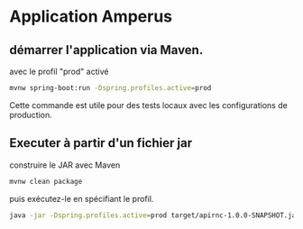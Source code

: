 # Application Amperus

## démarrer l'application via Maven.

avec le profil "prod" activé

```bash
mvnw spring-boot:run -Dspring.profiles.active=prod
```

Cette commande est utile pour des tests locaux avec les configurations de production.

## Executer à partir d'un fichier jar

construire le JAR avec Maven

```bash
mvnw clean package
```

puis exécutez-le en spécifiant le profil.

```bash
java -jar -Dspring.profiles.active=prod target/apirnc-1.0.0-SNAPSHOT.jar
```